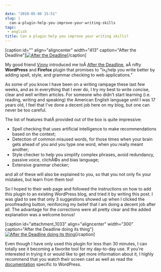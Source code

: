 ```yaml
---

date: "2010-05-06 15:51"
slug: |
  can-a-plugin-help-you-improve-your-writing-skills
tags:
 - english
title: Can a plugin help you improve your writing skills?
---
```


\[caption id="" align="aligncenter" width="413" caption="After the
Deadline"\][![After the
Deadline](http://bit.ly/d7MaQh)](http://afterthedeadline.com/)\[/caption\]

My good friend [Vinny](http://awkward-silence.com/) introduced me
toÂ [After the Deadline](http://afterthedeadline.com/), aÂ nifty
**WordPress** and **Firefox** plugin that promises to "ï»¿help you write
better by adding spell, style, and grammar checking to web
applications."

As some of you know I have been on a writing rampage these last few
weeks, and as in everything that I ever do, I try my best to write
concise, clear and well written articles. For someone who didn't start
learning (i.e. reading, writing and speaking) the American English
language until I was 17 years old, I feel that I've done a decent job
here on my blog, but one can never be too careful.

The list of features thatÂ provided out of the box is quite impressive:

-   Spell checking that uses artificial intelligence to make
    recommendations based on the context;
-   Detection of common misused words, for those times when your brain
    gets ahead of you and you type one word, when you really meant
    another;
-   Style checker to help you simplify complex phrases, avoid
    redundancy, passive voice, clichÃ©s and bias language;
-   Extensive grammar checker;

and all of these will also be explained to you, so that you not only fix
your mistakes, but learn from them too!

So I hoped to their web page and followed the instructions on how to add
this plugin to an existing WordPress blog, and tried it by writing this
post. I was glad to see that only 3 suggestions showed up when I clicked
the proofreading button, reinforcing my belief that I am doing a decent
job after all. The advantage for the corrections were all pretty clear
and the added explanation was a welcome bonus!

\[caption id="attachment_1033" align="aligncenter" width="300"
caption="After the Deadline doing its thing"\][![After the Deadline
doing its
thing](http://www.ogmaciel.com/wp-content/uploads/2010/05/draft01-300x215.png)](http://www.ogmaciel.com/wp-content/uploads/2010/05/draft01.png)\[/caption\]

Even though I have only used this plugin for less than 30 minutes, I can
totally see it becoming a favorite tool for my day-to-day use. If you're
interested in trying it or would like to get more information about it,
I highly recommend that you watch their screen cast as well as read the
[documentation](http://en.support.wordpress.com/proofreading/) specific
to WordPress.

